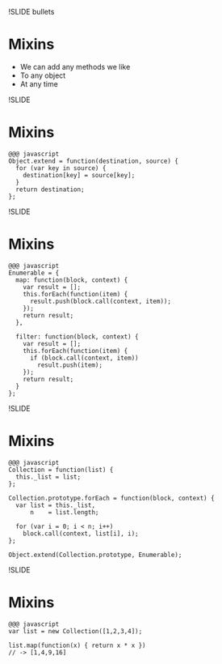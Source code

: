 !SLIDE bullets
# Mixins

* We can add any methods we like
* To any object
* At any time


!SLIDE
# Mixins

    @@@ javascript
    Object.extend = function(destination, source) {
      for (var key in source) {
        destination[key] = source[key];
      }
      return destination;
    };


!SLIDE
# Mixins

    @@@ javascript
    Enumerable = {
      map: function(block, context) {
        var result = [];
        this.forEach(function(item) {
          result.push(block.call(context, item));
        });
        return result;
      },
      
      filter: function(block, context) {
        var result = [];
        this.forEach(function(item) {
          if (block.call(context, item))
            result.push(item);
        });
        return result;
      }
    };


!SLIDE
# Mixins

    @@@ javascript
    Collection = function(list) {
      this._list = list;
    };
    
    Collection.prototype.forEach = function(block, context) {
      var list = this._list,
          n    = list.length;
      
      for (var i = 0; i < n; i++)
        block.call(context, list[i], i);
    };
    
    Object.extend(Collection.prototype, Enumerable);


!SLIDE
# Mixins

    @@@ javascript
    var list = new Collection([1,2,3,4]);
    
    list.map(function(x) { return x * x })
    // -> [1,4,9,16]

